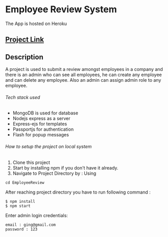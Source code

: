 # Employee Review System
The App is hosted on Heroku
## [Project Link](https://employee-review-systemm.onrender.com)
## Description
A project is used to submit a review amongst employees in a company and there is an admin who can see all employees, he can create any employee and can delete any employee. Also an admin can assign admin role to any employee.

###### Tech stack used
- MongoDB is used for database
- Nodejs express as a server
- Express-ejs for templates
- Passportjs for authentication
- Flash for popup messages

###### How to setup the project on local system
1. Clone this project
2. Start by installing npm if you don't have it already.
3. Navigate to Project Directory by : Using
```
cd EmployeeReview
```
After reaching project directory you have to run following command :
```
$ npm install
$ npm start
```
Enter admin login credentials:
```
email : ging@gmail.com
password : 123
```

